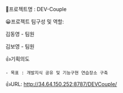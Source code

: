 📁프로젝트명 : DEV-Couple


😀프로젝트 팀구성 및 역할: 

  김동영 - 팀원
  
  김보영 - 팀원


👍기획의도

    - 목표 : 개발지식 공유 및 기능구현 연습장소 구축


👍URL: http://34.64.150.252:8787/DEVCouple/
